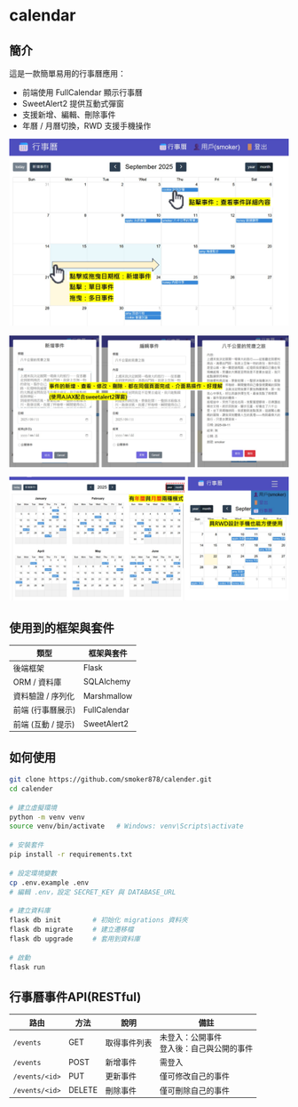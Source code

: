 # calendar

## 簡介

這是一款簡單易用的行事曆應用：

- 前端使用 FullCalendar 顯示行事曆
- SweetAlert2 提供互動式彈窗
- 支援新增、編輯、刪除事件
- 年曆 / 月曆切換，RWD 支援手機操作

![介面操作](./doc/img/介面操作.jpg)

![event_CRUD](./doc/img/介面操作event.jpg)

![年月曆和手機板](./doc/img/介面操作month_year.jpg)

## 使用到的框架與套件

| 類型 | 框架與套件 |
|------|------|
| 後端框架 | Flask |
| ORM / 資料庫 | SQLAlchemy |
| 資料驗證 / 序列化 | Marshmallow |
| 前端 (行事曆展示) | FullCalendar |
| 前端 (互動 / 提示) | SweetAlert2 |

## 如何使用

```bash
git clone https://github.com/smoker878/calender.git
cd calender

# 建立虛擬環境
python -m venv venv
source venv/bin/activate   # Windows: venv\Scripts\activate

# 安裝套件
pip install -r requirements.txt

# 設定環境變數
cp .env.example .env
# 編輯 .env，設定 SECRET_KEY 與 DATABASE_URL

# 建立資料庫
flask db init        # 初始化 migrations 資料夾
flask db migrate     # 建立遷移檔
flask db upgrade     # 套用到資料庫

# 啟動
flask run
```

## 行事曆事件API(RESTful)

| 路由             | 方法     | 說明     | 備註         |
| -------------- | ------ | ------ | ---------- |
| `/events`      | GET    | 取得事件列表 | 未登入：公開事件<br>登入後：自己與公開的事件 |
| `/events`      | POST   | 新增事件   | 需登入        |
| `/events/<id>` | PUT    | 更新事件   | 僅可修改自己的事件  |
| `/events/<id>` | DELETE | 刪除事件   | 僅可刪除自己的事件  |
